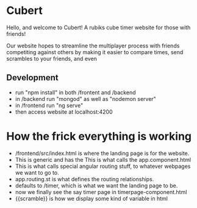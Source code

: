 # Cubert
Hello, and welcome to Cubert! A rubiks cube timer website for those with friends!

Our website hopes to streamline the multiplayer process with friends competiting against others by making it easier to compare times, send scrambles to your friends, and even

## Development

* run "npm install" in both /frontent and /backend
* in /backend run "mongod" as well as "nodemon server"
* in /frontend run "ng serve"
* then access website at localhost:4200

# How the frick everything is working

* /frontend/src/index.html is where the landing page is for the website. 
* This is generic and has the <app-root> This is what calls the app.component.html
* This <router-outlet> is what calls special angular routing stuff, to whatever webpages we want to go to.
* app.routing.st is what defines the routing relationships. 
* defaults to /timer, which is what we want the landing page to be.
* now we finally see the say timer page in timerpage-component.html
* {{scramble}} is how we display some kind of variable in html
